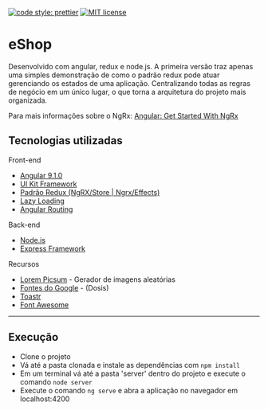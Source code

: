 [![code style: prettier](https://img.shields.io/badge/code_style-prettier-ff69b4.svg?style=flat-square)](https://github.com/prettier/prettier) [![MIT license](https://img.shields.io/badge/License-MIT-blue.svg)](https://lbesson.mit-license.org/)

# eShop

Desenvolvido com angular, redux e node.js. A primeira versão traz apenas uma
simples demonstração de como o padrão redux pode atuar gerenciando os estados de uma aplicação. Centralizando todas as regras de negócio em um único lugar, o que torna a arquitetura do projeto mais organizada.

Para mais informações sobre o NgRx: [Angular: Get Started With NgRx](https://medium.com/better-programming/angular-getting-started-with-ngrx-75b9139c23eb)

## Tecnologias utilizadas

 Front-end

 * [Angular 9.1.0](https://github.com/angular/angular-cli)
 * [UI Kit Framework](https://getuikit.com/)
 * [Padrão Redux (NgRX/Store | Ngrx/Effects)](https://ngrx.io/guide/store)
 * [Lazy Loading](https://angular.io/guide/lazy-loading-ngmodules)
 * [Angular Routing](https://angular.io/start/start-routing)

 Back-end

 * [Node.js](https://nodejs.org/)
 * [Express Framework](https://expressjs.com/pt-br/)

 Recursos

 * [Lorem Picsum](https://picsum.photos/) - Gerador de imagens aleatórias
 * [Fontes do Google](https://fonts.google.com/) - (Dosis)
 * [Toastr](https://www.npmjs.com/package/ngx-toastr)
 * [Font Awesome](https://fontawesome.com/)

---

## Execução

 * Clone o projeto
 * Vá até a pasta clonada e instale as dependências com `npm install`
 * Em um terminal vá até a pasta 'server' dentro do projeto e execute o comando `node server`
 * Execute o comando `ng serve` e abra a aplicação no navegador em localhost:4200
